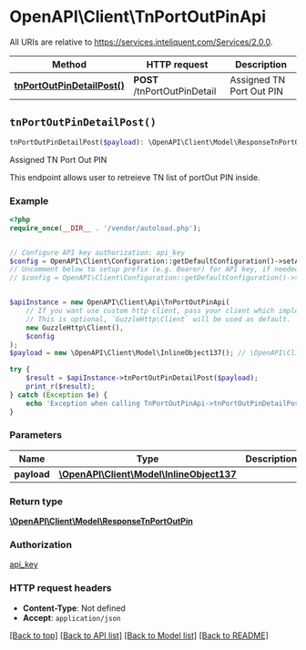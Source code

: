 # OpenAPI\Client\TnPortOutPinApi

All URIs are relative to https://services.inteliquent.com/Services/2.0.0.

Method | HTTP request | Description
------------- | ------------- | -------------
[**tnPortOutPinDetailPost()**](TnPortOutPinApi.md#tnPortOutPinDetailPost) | **POST** /tnPortOutPinDetail | Assigned TN Port Out PIN


## `tnPortOutPinDetailPost()`

```php
tnPortOutPinDetailPost($payload): \OpenAPI\Client\Model\ResponseTnPortOutPin
```

Assigned TN Port Out PIN

This endpoint allows user to retreieve TN list of portOut PIN inside.

### Example

```php
<?php
require_once(__DIR__ . '/vendor/autoload.php');


// Configure API key authorization: api_key
$config = OpenAPI\Client\Configuration::getDefaultConfiguration()->setApiKey('Authorization', 'YOUR_API_KEY');
// Uncomment below to setup prefix (e.g. Bearer) for API key, if needed
// $config = OpenAPI\Client\Configuration::getDefaultConfiguration()->setApiKeyPrefix('Authorization', 'Bearer');


$apiInstance = new OpenAPI\Client\Api\TnPortOutPinApi(
    // If you want use custom http client, pass your client which implements `GuzzleHttp\ClientInterface`.
    // This is optional, `GuzzleHttp\Client` will be used as default.
    new GuzzleHttp\Client(),
    $config
);
$payload = new \OpenAPI\Client\Model\InlineObject137(); // \OpenAPI\Client\Model\InlineObject137

try {
    $result = $apiInstance->tnPortOutPinDetailPost($payload);
    print_r($result);
} catch (Exception $e) {
    echo 'Exception when calling TnPortOutPinApi->tnPortOutPinDetailPost: ', $e->getMessage(), PHP_EOL;
}
```

### Parameters

Name | Type | Description  | Notes
------------- | ------------- | ------------- | -------------
 **payload** | [**\OpenAPI\Client\Model\InlineObject137**](../Model/InlineObject137.md)|  |

### Return type

[**\OpenAPI\Client\Model\ResponseTnPortOutPin**](../Model/ResponseTnPortOutPin.md)

### Authorization

[api_key](../../README.md#api_key)

### HTTP request headers

- **Content-Type**: Not defined
- **Accept**: `application/json`

[[Back to top]](#) [[Back to API list]](../../README.md#endpoints)
[[Back to Model list]](../../README.md#models)
[[Back to README]](../../README.md)
